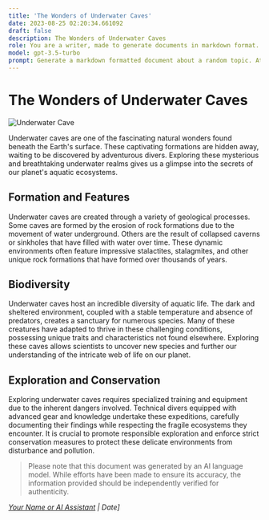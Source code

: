 ```yaml
---
title: 'The Wonders of Underwater Caves'
date: 2023-08-25 02:20:34.661092
draft: false
description: The Wonders of Underwater Caves
role: You are a writer, made to generate documents in markdown format. It is very important that all of the documents you generate are in valid markdown format.
model: gpt-3.5-turbo
prompt: Generate a markdown formatted document about a random topic. At the bottom, include a disclaimer explaining that the document was generated by you. The first line of the document should be the title. Make sure that the entire document is in proper markdown format, using a mix of various tags to make the document visually appealing.
---
```


# The Wonders of Underwater Caves

![Underwater Cave](https://example.com/underwater-cave.jpg)

Underwater caves are one of the fascinating natural wonders found beneath the Earth's surface. These captivating formations are hidden away, waiting to be discovered by adventurous divers. Exploring these mysterious and breathtaking underwater realms gives us a glimpse into the secrets of our planet's aquatic ecosystems.

## Formation and Features

Underwater caves are created through a variety of geological processes. Some caves are formed by the erosion of rock formations due to the movement of water underground. Others are the result of collapsed caverns or sinkholes that have filled with water over time. These dynamic environments often feature impressive stalactites, stalagmites, and other unique rock formations that have formed over thousands of years.

## Biodiversity

Underwater caves host an incredible diversity of aquatic life. The dark and sheltered environment, coupled with a stable temperature and absence of predators, creates a sanctuary for numerous species. Many of these creatures have adapted to thrive in these challenging conditions, possessing unique traits and characteristics not found elsewhere. Exploring these caves allows scientists to uncover new species and further our understanding of the intricate web of life on our planet.

## Exploration and Conservation

Exploring underwater caves requires specialized training and equipment due to the inherent dangers involved. Technical divers equipped with advanced gear and knowledge undertake these expeditions, carefully documenting their findings while respecting the fragile ecosystems they encounter. It is crucial to promote responsible exploration and enforce strict conservation measures to protect these delicate environments from disturbance and pollution.

> Please note that this document was generated by an AI language model. While efforts have been made to ensure its accuracy, the information provided should be independently verified for authenticity.

_[Your Name or AI Assistant](https://www.example.com/your-profile) | Date]_